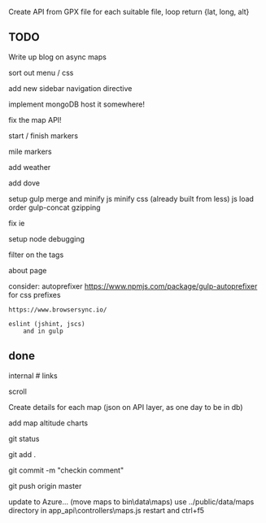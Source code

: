 

Create API from GPX file
	for each suitable file, loop
	return {lat, long, alt}


## TODO
Write up blog on async maps

sort out menu / css

add new sidebar navigation directive

implement mongoDB
	host it somewhere!

fix the map API!

start / finish markers

mile markers

add weather

add dove

setup gulp
	merge and minify js
	minify css (already built from less)
	js load order
	gulp-concat
	gzipping

fix ie

setup node debugging

filter on the tags

about page

consider:
	autoprefixer https://www.npmjs.com/package/gulp-autoprefixer for css prefixes

	https://www.browsersync.io/

	eslint (jshint, jscs)
		and in gulp



## done
internal # links

scroll

Create details for each map (json on API layer, as one day to be in db)

add map altitude charts




git status

git add .

git commit -m "checkin comment"

git push origin master


update to Azure...
	(move maps to bin\data\maps)
	use ../public/data/maps directory in app_api\controllers\maps.js
		restart and ctrl+f5